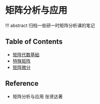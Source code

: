 # 矩阵分析与应用

!!! abstract
    归档一些研一时矩阵分析课的笔记

## Table of Contents

- [矩阵代数基础](lec1)
- [特殊矩阵](lec2)
- [矩阵微分](lec3)

## Reference

- 矩阵分析与应用 张贤达著